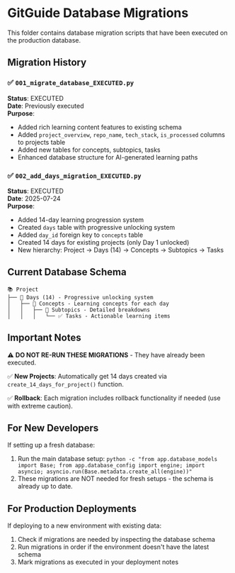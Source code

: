 # GitGuide Database Migrations

This folder contains database migration scripts that have been executed on the production database.

## Migration History

### ✅ `001_migrate_database_EXECUTED.py`
**Status**: EXECUTED  
**Date**: Previously executed  
**Purpose**: 
- Added rich learning content features to existing schema
- Added `project_overview`, `repo_name`, `tech_stack`, `is_processed` columns to projects table
- Added new tables for concepts, subtopics, tasks
- Enhanced database structure for AI-generated learning paths

### ✅ `002_add_days_migration_EXECUTED.py`
**Status**: EXECUTED  
**Date**: 2025-07-24  
**Purpose**:
- Added 14-day learning progression system
- Created `days` table with progressive unlocking system
- Added `day_id` foreign key to `concepts` table
- Created 14 days for existing projects (only Day 1 unlocked)
- New hierarchy: Project → Days (14) → Concepts → Subtopics → Tasks

## Current Database Schema

```
📚 Project
├── 📅 Days (14) - Progressive unlocking system
│   ├── 📖 Concepts - Learning concepts for each day
│   │   ├── 📝 Subtopics - Detailed breakdowns  
│   │   │   └── ✅ Tasks - Actionable learning items
```

## Important Notes

⚠️ **DO NOT RE-RUN THESE MIGRATIONS** - They have already been executed.

✅ **New Projects**: Automatically get 14 days created via `create_14_days_for_project()` function.

✅ **Rollback**: Each migration includes rollback functionality if needed (use with extreme caution).

## For New Developers

If setting up a fresh database:
1. Run the main database setup: `python -c "from app.database_models import Base; from app.database_config import engine; import asyncio; asyncio.run(Base.metadata.create_all(engine))"`
2. These migrations are NOT needed for fresh setups - the schema is already up to date.

## For Production Deployments

If deploying to a new environment with existing data:
1. Check if migrations are needed by inspecting the database schema
2. Run migrations in order if the environment doesn't have the latest schema
3. Mark migrations as executed in your deployment notes 